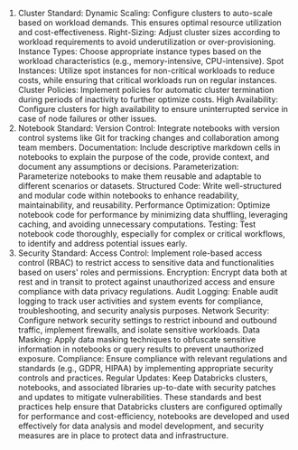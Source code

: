 1. Cluster Standard:
Dynamic Scaling: Configure clusters to auto-scale based on workload demands. This ensures optimal resource utilization and cost-effectiveness.
Right-Sizing: Adjust cluster sizes according to workload requirements to avoid underutilization or over-provisioning.
Instance Types: Choose appropriate instance types based on the workload characteristics (e.g., memory-intensive, CPU-intensive).
Spot Instances: Utilize spot instances for non-critical workloads to reduce costs, while ensuring that critical workloads run on regular instances.
Cluster Policies: Implement policies for automatic cluster termination during periods of inactivity to further optimize costs.
High Availability: Configure clusters for high availability to ensure uninterrupted service in case of node failures or other issues.
2. Notebook Standard:
Version Control: Integrate notebooks with version control systems like Git for tracking changes and collaboration among team members.
Documentation: Include descriptive markdown cells in notebooks to explain the purpose of the code, provide context, and document any assumptions or decisions.
Parameterization: Parameterize notebooks to make them reusable and adaptable to different scenarios or datasets.
Structured Code: Write well-structured and modular code within notebooks to enhance readability, maintainability, and reusability.
Performance Optimization: Optimize notebook code for performance by minimizing data shuffling, leveraging caching, and avoiding unnecessary computations.
Testing: Test notebook code thoroughly, especially for complex or critical workflows, to identify and address potential issues early.
3. Security Standard:
Access Control: Implement role-based access control (RBAC) to restrict access to sensitive data and functionalities based on users' roles and permissions.
Encryption: Encrypt data both at rest and in transit to protect against unauthorized access and ensure compliance with data privacy regulations.
Audit Logging: Enable audit logging to track user activities and system events for compliance, troubleshooting, and security analysis purposes.
Network Security: Configure network security settings to restrict inbound and outbound traffic, implement firewalls, and isolate sensitive workloads.
Data Masking: Apply data masking techniques to obfuscate sensitive information in notebooks or query results to prevent unauthorized exposure.
Compliance: Ensure compliance with relevant regulations and standards (e.g., GDPR, HIPAA) by implementing appropriate security controls and practices.
Regular Updates: Keep Databricks clusters, notebooks, and associated libraries up-to-date with security patches and updates to mitigate vulnerabilities.
These standards and best practices help ensure that Databricks clusters are configured optimally for performance and cost-efficiency, notebooks are developed and used effectively for data analysis and model development, and security measures are in place to protect data and infrastructure.